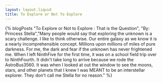```yaml
---
layout: layout.liquid
title: To Explore or Not To Explore
---
```


{% blogPosts "To Explore or Not to Explore : That is the Question", "By: Princess Stella","Many people would say that exploring the unknown is a scary challenge. I like to think otherwise. Our entire galaxy as we know it is a nearly incomprehensible concept. Millions upon millions of miles of pure darkness. For me, the dark and fear if the unknown has never frightened me. When I left NinthFive for the first time, it was on a school field trip over to NinthFourth. It didn't take long to arrive because we rode the AstroBus3560. It was when I looked at out the window to see the moons, stars, and other planets that I knew I was MEANT to be an interstellar explorer. They don't call me Stella for no reason." %}
